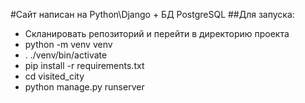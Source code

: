 #Сайт написан на Python\Django + БД PostgreSQL
##Для запуска:
- Скланировать репозиторий и перейти в директорию проекта
- python -m venv venv
- . ./venv/bin/activate
- pip install -r requirements.txt
- cd visited_city
- python manage.py runserver

